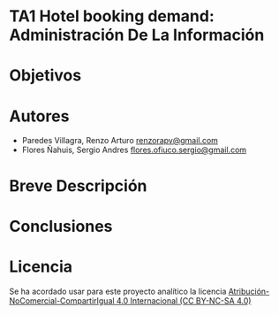 # TA1 Hotel booking demand: Administración De La Información
# Objetivos
# Autores 
* Paredes Villagra, Renzo Arturo      renzorapv@gmail.com
* Flores Ñahuis, Sergio Andres        flores.ofiuco.sergio@gmail.com
# Breve Descripción
# Conclusiones
# Licencia
Se ha acordado usar para este proyecto analítico la licencia [Atribución-NoComercial-CompartirIgual 4.0 Internacional (CC BY-NC-SA 4.0)](https://creativecommons.org/licenses/by-nc-sa/4.0/deed.es)
